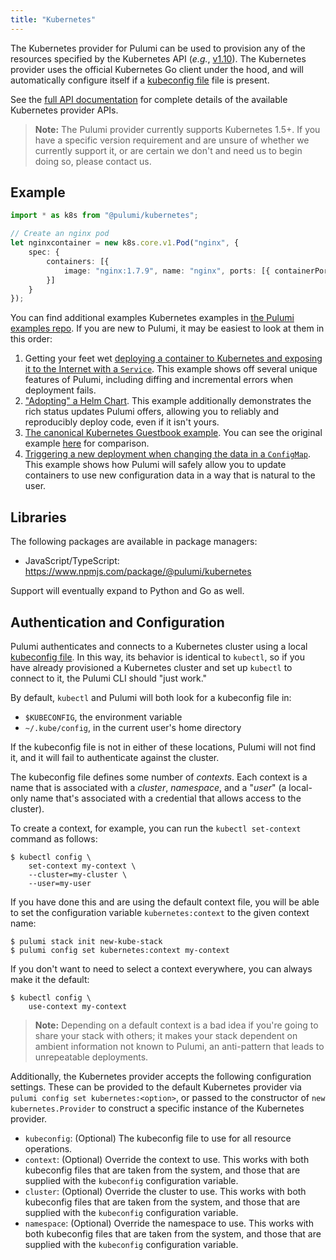 ```yaml
---
title: "Kubernetes"
---
```


The Kubernetes provider for Pulumi can be used to provision any of the resources specified by the
Kubernetes API (_e.g._, [v1.10](https://kubernetes.io/docs/reference/generated/kubernetes-api/v1.10/)). The
Kubernetes provider uses the official Kubernetes Go client under the hood, and will automatically
configure itself if a [kubeconfig
file](https://kubernetes.io/docs/tasks/access-application-cluster/configure-access-multiple-clusters/)
file is present.

See the [full API documentation](./pkg/nodejs/@pulumi/kubernetes/index.html) for complete details of
the available Kubernetes provider APIs.

> **Note:** The Pulumi provider currently supports Kubernetes 1.5+.  If you have a specific version
> requirement and are unsure of whether we currently support it, or are certain we don't and need us
> to begin doing so, please contact us.

## Example

```typescript
import * as k8s from "@pulumi/kubernetes";

// Create an nginx pod
let nginxcontainer = new k8s.core.v1.Pod("nginx", {
    spec: {
        containers: [{
            image: "nginx:1.7.9", name: "nginx", ports: [{ containerPort: 80 }]
        }]
    }
});
```

You can find additional examples Kubernetes examples in [the Pulumi examples
repo](https://github.com/pulumi/examples). If you are new to Pulumi, it may be easiest to look at
them in this order:

1. Getting your feet wet [deploying a container to Kubernetes and exposing it to the Internet with a
   `Service`](https://github.com/pulumi/examples/tree/master/kubernetes-ts-exposed-deployment). This
   example shows off several unique features of Pulumi, including diffing and incremental errors
   when deployment fails.
1. ["Adopting" a Helm
   Chart](https://github.com/pulumi/examples/tree/master/kubernetes-ts-helm-wordpress). This example
   additionally demonstrates the rich status updates Pulumi offers, allowing you to reliably and
   reproducibly deploy code, even if it isn't yours.
1. [The canonical Kubernetes Guestbook
   example](https://github.com/pulumi/examples/tree/master/kubernetes-ts-guestbook). You can see the
   original example [here](https://github.com/pulumi/examples/tree/master/kubernetes-ts-guestbook)
   for comparison.
1. [Triggering a new deployment when changing the data in a
   `ConfigMap`](https://github.com/pulumi/examples/tree/master/kubernetes-ts-configmap-rollout).
   This example shows how Pulumi will safely allow you to update containers to use new configuration
   data in a way that is natural to the user.

## Libraries

The following packages are available in package managers:

* JavaScript/TypeScript: https://www.npmjs.com/package/@pulumi/kubernetes

Support will eventually expand to Python and Go as well.

## Authentication and Configuration

Pulumi authenticates and connects to a Kubernetes cluster using a local [kubeconfig
file](https://kubernetes.io/docs/tasks/access-application-cluster/configure-access-multiple-clusters/).
In this way, its behavior is identical to `kubectl`, so if you have already provisioned a Kubernetes
cluster and set up `kubectl` to connect to it, the Pulumi CLI should "just work."

By default, `kubectl` and Pulumi will both look for a kubeconfig file in:

* `$KUBECONFIG`, the environment variable
* `~/.kube/config`, in the current user's home directory

If the kubeconfig file is not in either of these locations, Pulumi will not find it, and it will
fail to authenticate against the cluster.

The kubeconfig file defines some number of _contexts_. Each context is a name that is associated
with a _cluster_, _namespace_, and a "_user_" (a local-only name that's associated with a credential
that allows access to the cluster).

To create a context, for example, you can run the `kubectl set-context` command as follows:

```
$ kubectl config \
    set-context my-context \
    --cluster=my-cluster \
    --user=my-user
```

If you have done this and are using the default context file, you will be able to set the
configuration variable `kubernetes:context` to the given context name:

```
$ pulumi stack init new-kube-stack
$ pulumi config set kubernetes:context my-context
```

If you don't want to need to select a context everywhere, you can always make it the default:

```
$ kubectl config \
    use-context my-context
```

> **Note:** Depending on a default context is a bad idea if you're going to share your stack with
> others; it makes your stack dependent on ambient information not known to Pulumi, an anti-pattern
> that leads to unrepeatable deployments.

Additionally, the Kubernetes provider accepts the following configuration settings. These can be
provided to the default Kubernetes provider via `pulumi config set kubernetes:<option>`, or passed
to the constructor of `new kubernetes.Provider` to construct a specific instance of the Kubernetes provider.

* `kubeconfig`: (Optional) The kubeconfig file to use for all resource operations.
* `context`: (Optional) Override the context to use. This works with both kubeconfig files that are
  taken from the system, and those that are supplied with the `kubeconfig` configuration variable.
* `cluster`: (Optional) Override the cluster to use. This works with both kubeconfig files that are
  taken from the system, and those that are supplied with the `kubeconfig` configuration variable.
* `namespace`: (Optional) Override the namespace to use. This works with both kubeconfig files that
  are taken from the system, and those that are supplied with the `kubeconfig` configuration
  variable.
